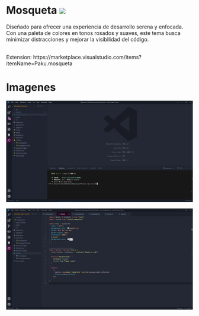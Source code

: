  <h1>Mosqueta <img src="https://raw.githubusercontent.com/pa-ku/mosqueta_vstheme/main/icon.webp" heigth="50px" width="50px"></h1>
 
Diseñado para ofrecer una experiencia de desarrollo serena y enfocada. Con una paleta de colores en tonos rosados y suaves, este tema busca minimizar distracciones y mejorar la visibilidad del código.

<br>
Extension: https://marketplace.visualstudio.com/items?itemName=Paku.mosqueta

# Imagenes

![main](https://raw.githubusercontent.com/pa-ku/vs_extension_images/main/mosqueta_main.webp)

![example](https://raw.githubusercontent.com/pa-ku/vs_extension_images/main/mosqueta_example.webp)
